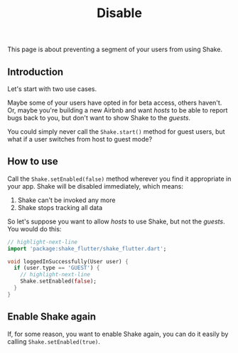 ﻿---
id: disable
title: Disable
---
This page is about preventing a segment of your users from using Shake.

## Introduction
Let's start with two use cases.

Maybe some of your users have opted in for beta access, others haven't.
Or, maybe you're building a new Airbnb and want *hosts* to be able to report bugs back to you, but don't want to show Shake to the *guests*.

You could simply never call the  `Shake.start()` method for guest users, but what if a user switches from host to guest mode?

## How to use
Call the `Shake.setEnabled(false)` method wherever you find it appropriate in your app.
Shake will be disabled immediately, which means:

1. Shake can't be invoked any more
1. Shake stops tracking all data

So let's suppose you want to allow *hosts* to use Shake, but not the *guests*. 
You would do this:

```dart title="main.dart"
// highlight-next-line
import 'package:shake_flutter/shake_flutter.dart';

void loggedInSuccessfully(User user) {
  if (user.type == 'GUEST') {
    // highlight-next-line
    Shake.setEnabled(false);
  }
}
```

## Enable Shake again
If, for some reason, you want to enable Shake again, you can do it easily by calling `Shake.setEnabled(true)`.
